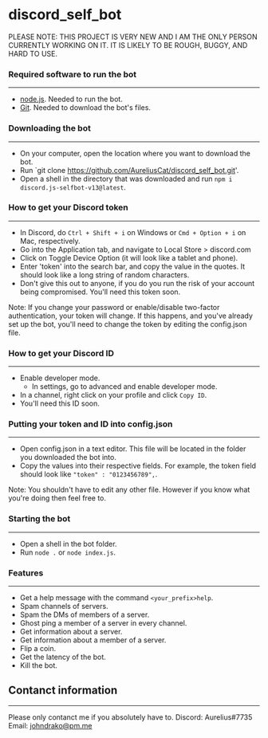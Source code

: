# discord_self_bot

PLEASE NOTE: THIS PROJECT IS VERY NEW AND I AM THE ONLY PERSON CURRENTLY WORKING ON IT. IT IS LIKELY TO BE ROUGH, BUGGY, AND HARD TO USE.

### Required software to run the bot ###
- - - - -
  * [node.js](https://nodejs.org/en/download/). Needed to run the bot.
  * [Git](https://git-scm.com/downloads). Needed to download the bot's files.

### Downloading the bot ###
- - - 
  * On your computer, open the location where you want to download the bot.
  * Run `git clone https://github.com/AureliusCat/discord_self_bot.git'.
  * Open a shell in the directory that was downloaded and run `npm i discord.js-selfbot-v13@latest`.
 
### How to get your Discord token ###
- - - -
  * In Discord, do `Ctrl + Shift + i` on Windows or `Cmd + Option + i` on Mac, respectively.
  * Go into the Application tab, and navigate to Local Store > discord.com
  * Click on Toggle Device Option (it will look like a tablet and phone).
  * Enter 'token' into the search bar, and copy the value in the quotes. It should look like a long string of random characters.
  * Don't give this out to anyone, if you do you run the risk of your account being compromised. You'll need this token soon.

Note: If you change your password or enable/disable two-factor authentication, your token will change. If this happens, and you've already set up the bot, you'll need to change the token by editing the config.json file.
 
### How to get your Discord ID ###
- - - -
  * Enable developer mode.
    * In settings, go to advanced and enable developer mode.
  * In a channel, right click on your profile and click `Copy ID`.
  * You'll need this ID soon.

### Putting your token and ID into config.json ###
- - - -
  * Open config.json in a text editor. This file will be located in the folder you downloaded the bot into.
  * Copy the values into their respective fields. For example, the token field should look like `"token" : "0123456789",`.

Note: You shouldn't have to edit any other file. However if you know what you're doing then feel free to.

### Starting the bot ###
- - - -
  * Open a shell in the bot folder.
  * Run `node .` or `node index.js`.

### Features ###
- - - -
  * Get a help message with the command `<your_prefix>help`.
  * Spam channels of servers.
  * Spam the DMs of members of a server.
  * Ghost ping a member of a server in every channel.
  * Get information about a server.
  * Get information about a member of a server.
  * Flip a coin.
  * Get the latency of the bot.
  * Kill the bot.
  
## Contanct information ##
----
Please only contanct me if you absolutely have to.
Discord: Aurelius#7735
Email: johndrako@pm.me
